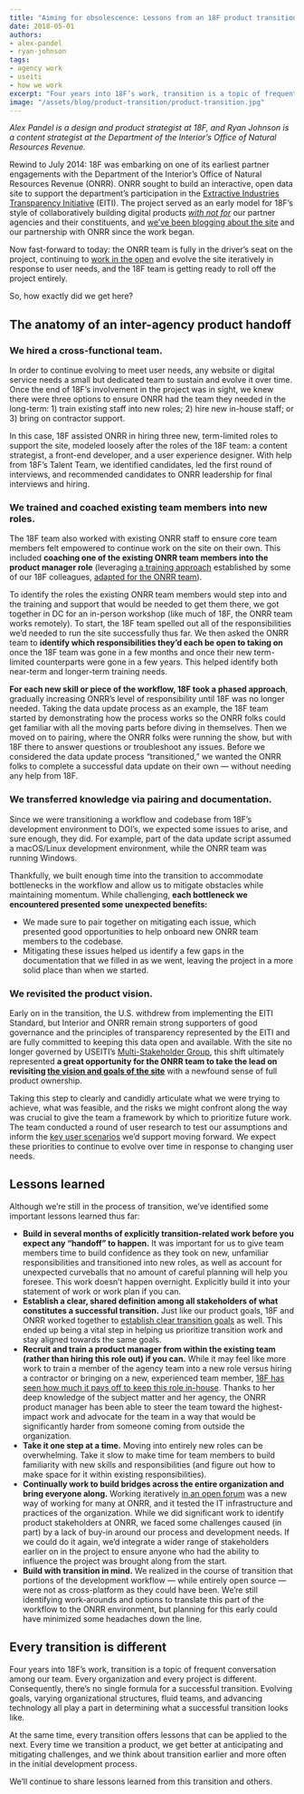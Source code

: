 ```yaml
---
title: "Aiming for obsolescence: Lessons from an 18F product transition"
date: 2018-05-01
authors:
- alex-pandel
- ryan-johnson
tags:
- agency work
- useiti
- how we work
excerpt: "Four years into 18F’s work, transition is a topic of frequent conversation among our team. Every organization and every project is different. At the same time, every transition offers lessons that can be applied to the next."
image: "/assets/blog/product-transition/product-transition.jpg"
---
```


*Alex Pandel is a design and product strategist at 18F, and Ryan Johnson
is a content strategist at the Department of the Interior’s Office of
Natural Resources Revenue.*

Rewind to July 2014: 18F was embarking on one of its earliest partner
engagements with the Department of the Interior’s Office of Natural
Resources Revenue (ONRR). ONRR sought to build an interactive, open data
site to support the department’s participation in the [Extractive
Industries Transparency Initiative](https://eiti.org/) (EITI). The
project served as an early model for 18F’s style of collaboratively
building digital products
[*with not for*](https://medium.com/organizer-sandbox/building-technology-with-not-for-communities-an-engagement-guide-for-civic-tech-b8880982e65a)
our partner agencies and their constituents, and [we’ve been blogging
about the site](https://18f.gsa.gov/tags/useiti/) and our partnership
with ONRR since the work began.

Now fast-forward to today: the ONRR team is fully in the driver’s seat
on the project, continuing to [work in the
open](https://github.com/18F/doi-extractives-data/) and evolve the site
iteratively in response to user needs, and the 18F team is getting ready
to roll off the project entirely.

So, how exactly did we get here?

## The anatomy of an inter-agency product handoff

### We hired a cross-functional team.

In order to continue evolving to meet user needs, any website or digital
service needs a small but dedicated team to sustain and evolve it over
time. Once the end of 18F’s involvement in the project was in sight, we
knew there were three options to ensure ONRR had the team they needed in
the long-term: 1) train existing staff into new roles; 2) hire new
in-house staff; or 3) bring on contractor support.

In this case, 18F assisted ONRR in hiring three new, term-limited
roles to support the site, modeled loosely after the roles of the 18F
team: a content strategist, a front-end developer, and a user experience
designer. With help from 18F’s Talent Team, we identified candidates,
led the first round of interviews, and recommended candidates to ONRR
leadership for final interviews and hiring.

### We trained and coached existing team members into new roles.

The 18F team also worked with existing ONRR staff to ensure core team
members felt empowered to continue work on the site on their own. This
included **coaching one of the existing ONRR team members into the
product manager role** (leveraging [a training
approach](https://github.com/18F/product-training/wiki) established by
some of our 18F colleagues, [adapted for the ONRR
team](https://github.com/18F/doi-extractives-data/wiki/Product-management-training)).

To identify the roles the existing ONRR team members would step into and
the training and support that would be needed to get them there, we got
together in DC for an in-person workshop (like much of 18F, the ONRR
team works remotely). To start, the 18F team spelled out all of the
responsibilities we’d needed to run the site successfully thus far. We
then asked the ONRR team to **identify which responsibilities they’d
each be open to taking on** once the 18F team was gone in a few months
and once their new term-limited counterparts were gone in a few years.
This helped identify both near-term and longer-term training needs.

**For each new skill or piece of the workflow, 18F took a phased
approach**, gradually increasing ONRR’s level of responsibility until
18F was no longer needed. Taking the data update process as an example,
the 18F team started by demonstrating how the process works so the ONRR
folks could get familiar with all the moving parts before diving in
themselves. Then we moved on to pairing, where the ONRR folks were
running the show, but with 18F there to answer questions or troubleshoot
any issues. Before we considered the data update process “transitioned,”
we wanted the ONRR folks to complete a successful data update on their
own — without needing any help from 18F.

###  We transferred knowledge via pairing and documentation.

Since we were transitioning a workflow and codebase from 18F’s
development environment to DOI’s, we expected some issues to arise, and
sure enough, they did. For example, part of the data update script
assumed a macOS/Linux development environment, while the ONRR team was
running Windows.

Thankfully, we built enough time into the transition to accommodate
bottlenecks in the workflow and allow us to mitigate obstacles while
maintaining momentum. While challenging, **each bottleneck we
encountered presented some unexpected benefits:**

-   We made sure to pair together on mitigating each issue, which presented good opportunities to help onboard new ONRR team members to the codebase.
-   Mitigating these issues helped us identify a few gaps in the documentation that we filled in as we went, leaving the project in a more solid place than when we started.

### We revisited the product vision.

Early on in the transition, the U.S. withdrew from implementing the
EITI
Standard,
but Interior and ONRR remain strong supporters of good governance and
the principles of transparency represented by the EITI and are fully
committed to keeping this data open and available. With the site no
longer governed by USEITI’s [Multi-Stakeholder
Group](https://www.doi.gov/eiti/FACA), this shift ultimately
represented **a great opportunity for the ONRR team to take the lead on
revisiting [the vision and goals of the
site](https://github.com/18F/doi-extractives-data/wiki/Product-framing)**
with a newfound sense of full product ownership.

Taking this step to clearly and candidly articulate what we were trying
to achieve, what was feasible, and the risks we might confront along the
way was crucial to give the team a framework by which to prioritize
future work. The team conducted a round of user research to test our
assumptions and inform the [key user
scenarios](https://github.com/18F/doi-extractives-data/wiki/Product-framing#key-scenarios)
we’d support moving forward. We expect these priorities to continue to
evolve over time in response to changing user needs.

## Lessons learned

Although we’re still in the process of transition, we’ve identified some
important lessons learned thus far:

-   **Build in several months of explicitly transition-related work before you expect any “handoff” to happen.** It was important for us to give team members time to build confidence as they took on new, unfamiliar responsibilities and transitioned into new roles, as well as account for unexpected curveballs that no amount of careful planning will help you foresee. This work doesn’t happen overnight. Explicitly build it into your statement of work or work plan if you can.
-   **Establish a clear, shared definition among all stakeholders of what constitutes a successful transition.** Just like our product goals, 18F and ONRR worked together to [establish clear transition goals](https://github.com/18F/doi-extractives-data/wiki/Transition-goals) as well. This ended up being a vital step in helping us prioritize transition work and stay aligned towards the same goals.
-   **Recruit and train a product manager from within the existing team (rather than hiring this role out) if you can.** While it may feel like more work to train a member of the agency team into a new role versus hiring a contractor or bringing on a new, experienced team member, [18F has seen how much it pays off to keep this role in-house](https://github.com/18F/transformation-research/blob/master/preliminary-report.md#selecting-mid-senior-long-tenured-agency-staff-as-leaders). Thanks to her deep knowledge of the subject matter and her agency, the ONRR product manager has been able to steer the team toward the highest-impact work and advocate for the team in a way that would be significantly harder from someone coming from outside the organization.
-   **Take it one step at a time.** Moving into entirely new roles can be overwhelming. Take it slow to make time for team members to build familiarity with new skills and responsibilities (and figure out how to make space for it within existing responsibilities).
-   **Continually work to build bridges across the entire organization and bring everyone along.** Working iteratively [in an open forum](https://github.com/18F/doi-extractives-data) was a new way of working for many at ONRR, and it tested the IT infrastructure and practices of the organization. While we did significant work to identify product stakeholders at ONRR, we faced some challenges caused (in part) by a lack of buy-in around our process and development needs. If we could do it again, we’d integrate a wider range of stakeholders earlier on in the project to ensure anyone who had the ability to influence the project was brought along from the start.
-   **Build with transition in mind.** We realized in the course of transition that portions of the development workflow — while entirely open source — were not as cross-platform as they could have been. We’re still identifying work-arounds and options to translate this part of the workflow to the ONRR environment, but planning for this early could have minimized some headaches down the line.

## Every transition is different

Four years into 18F’s work, transition is a topic of frequent
conversation among our team. Every organization and every project is
different. Consequently, there’s no single formula for a successful
transition. Evolving goals, varying organizational structures, fluid
teams, and advancing technology all play a part in determining what a
successful transition looks like.

At the same time, every transition offers lessons that can be applied to
the next. Every time we transition a product, we get better at
anticipating and mitigating challenges, and we think about transition
earlier and more often in the initial development process.

We’ll continue to share lessons learned from this transition and others.
